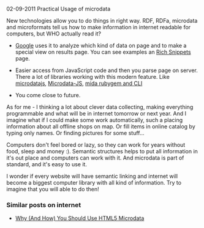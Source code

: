 02-09-2011
Practical Usage of microdata


New technologies allow you to do things in right way. RDF, RDFa, microdata and microformats tell us how to make information in internet readable for computers, but WHO actually read it? 

* [Google](http://www.google.com/webmasters/tools/richsnippets) uses it to analyze which kind of data on page and to make a special view on results page. You can see examples an [Rich Snippets](http://www.google.com/webmasters/tools/richsnippets) page.

* Easier access from JavaScript code and then you parse page on server. There a lot of libraries working with this modern feature. Like [microdatajs](https://gitorious.org/microdatajs/), [Microdata-JS](http://github.com/carlmw/Microdata-JS), [mida rubygem and CLI](https://github.com/lawrencewoodman/mida/)

* You come close to future.

As for me - I thinking a lot about clever data collecting, making everything programmable and what will be in internet tomorrow or next year. And I imagine what if I could make some work automatically, such a placing information about all offline shops on map. Or fill items in online catalog by typing only names. Or finding pictures for some stuff...

Computers don't feel bored or lazy, so they can work for years without food, sleep and money :). Semantic structures helps to put all information in it's out place and computers can work with it. And microdata is part of standard, and it's easy to use it.

I wonder if every website will have semantic linking and internet will become a biggest computer library with all kind of information. Try to imagine that you will able to do then!


### Similar posts on internet

* [Why (And How) You Should Use HTML5 Microdata](http://www.vanseodesign.com/web-design/html5-microdata/)